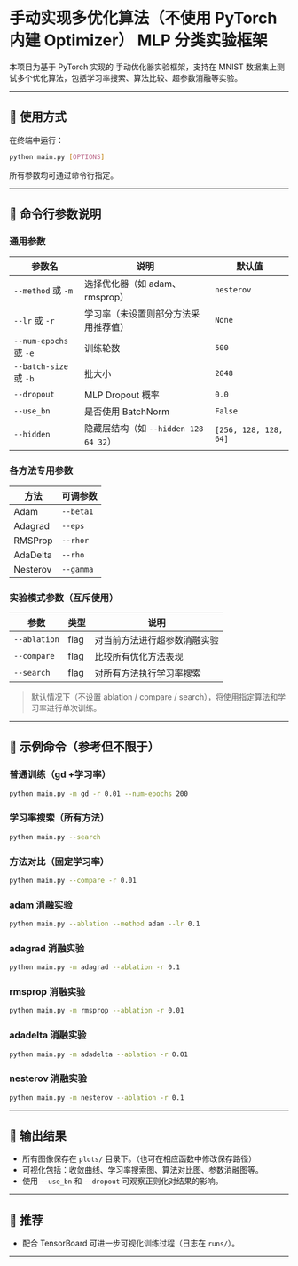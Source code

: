
# 手动实现多优化算法（不使用 PyTorch 内建 Optimizer） MLP 分类实验框架
本项目为基于 PyTorch 实现的 手动优化器实验框架，支持在 MNIST 数据集上测试多个优化算法，包括学习率搜索、算法比较、超参数消融等实验。

---

## 🚀 使用方式

在终端中运行：

```bash
python main.py [OPTIONS]
```

所有参数均可通过命令行指定。

---

## 📌 命令行参数说明

### 通用参数
| 参数名                   | 说明                            | 默认值                   |
| --------------------- | ----------------------------- | --------------------- |
| `--method` 或 `-m`     | 选择优化器（如 adam、rmsprop）         | `nesterov`            |
| `--lr` 或 `-r`         | 学习率（未设置则部分方法采用推荐值）            | `None`                |
| `--num-epochs` 或 `-e` | 训练轮数                          | `500`                 |
| `--batch-size` 或 `-b` | 批大小                           | `2048`                |
| `--dropout`           | MLP Dropout 概率                | `0.0`                 |
| `--use_bn`            | 是否使用 BatchNorm                | `False`               |
| `--hidden`            | 隐藏层结构（如 `--hidden 128 64 32`） | `[256, 128, 128, 64]` |

### 各方法专用参数
| 方法       | 可调参数      |
| -------- | --------- |
| Adam     | `--beta1` |
| Adagrad  | `--eps`   |
| RMSProp  | `--rhor`  |
| AdaDelta | `--rho`   |
| Nesterov | `--gamma` |


### 实验模式参数（互斥使用）

| 参数 | 类型 | 说明 |
|------|------|------|
| `--ablation` | flag | 对当前方法进行超参数消融实验 |
| `--compare` | flag | 比较所有优化方法表现 |
| `--search` | flag | 对所有方法执行学习率搜索 |

> 默认情况下（不设置 ablation / compare / search），将使用指定算法和学习率进行单次训练。

---

## 🧪 示例命令（参考但不限于）

### 普通训练（gd +学习率）
```bash
python main.py -m gd -r 0.01 --num-epochs 200
```

### 学习率搜索（所有方法）
```bash
python main.py --search
```

### 方法对比（固定学习率）
```bash
python main.py --compare -r 0.01
```

### adam 消融实验
```bash
python main.py --ablation --method adam --lr 0.1
```
### adagrad 消融实验
```bash
python main.py -m adagrad --ablation -r 0.1
```
### rmsprop 消融实验
```bash
python main.py -m rmsprop --ablation -r 0.01
```
### adadelta 消融实验
```bash
python main.py -m adadelta --ablation -r 0.01
```
### nesterov 消融实验 
```bash
python main.py -m nesterov --ablation -r 0.1
```
---

## 📂 输出结果

- 所有图像保存在 `plots/` 目录下。（也可在相应函数中修改保存路径）
- 可视化包括：收敛曲线、学习率搜索图、算法对比图、参数消融图等。
- 使用 `--use_bn` 和 `--dropout` 可观察正则化对结果的影响。

---

## 📎 推荐

- 配合 TensorBoard 可进一步可视化训练过程（日志在 `runs/`）。

---

